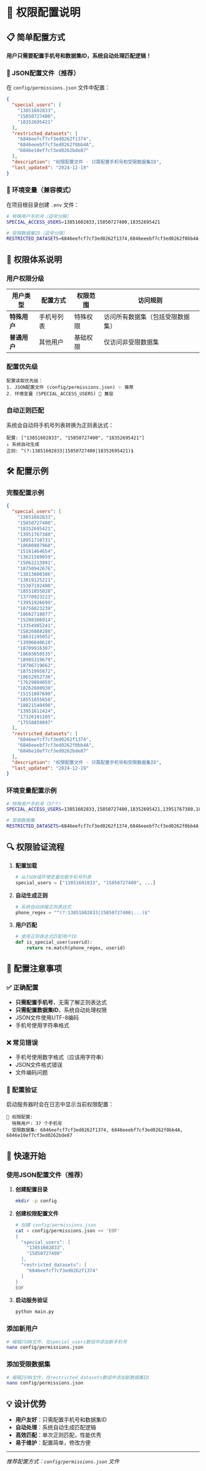 # 🔐 权限配置说明

## 📋 简单配置方式

**用户只需要配置手机号和数据集ID，系统自动处理匹配逻辑！**

### 🎯 JSON配置文件（推荐）

在 `config/permissions.json` 文件中配置：

```json
{
  "special_users": [
    "13851602833",
    "15850727400", 
    "18352695421"
  ],
  "restricted_datasets": [
    "6846eefcf7cf3ed0262f1374",
    "6846eeebf7cf3ed0262f0bb4A", 
    "6846e10ef7cf3ed0262bde87"
  ],
  "description": "权限配置文件 - 只需配置手机号和受限数据集ID",
  "last_updated": "2024-12-19"
}
```

### 🔧 环境变量（兼容模式）

在项目根目录创建 `.env` 文件：

```bash
# 特殊用户手机号（逗号分隔）
SPECIAL_ACCESS_USERS=13851602833,15850727400,18352695421

# 受限数据集ID（逗号分隔）
RESTRICTED_DATASETS=6846eefcf7cf3ed0262f1374,6846eeebf7cf3ed0262f0bb4A,6846e10ef7cf3ed0262bde87
```

## 🎯 权限体系说明

### 用户权限分级

| 用户类型 | 配置方式 | 权限范围 | 访问规则 |
|---------|---------|---------|----------|
| **特殊用户** | 手机号列表 | 特殊权限 | 访问所有数据集（包括受限数据集） |  
| **普通用户** | 其他用户 | 基础权限 | 仅访问非受限数据集 |

### 配置优先级

```
配置读取优先级：
1. JSON配置文件 (config/permissions.json) ✨ 推荐
2. 环境变量 (SPECIAL_ACCESS_USERS) 🔄 兼容
```

### 自动正则匹配

系统会自动将手机号列表转换为正则表达式：
```
配置: ["13851602833", "15850727400", "18352695421"]
↓ 系统自动生成
正则: ^(?:13851602833|15850727400|18352695421)$
```

## 🛠️ 配置示例

### 完整配置示例

```json
{
  "special_users": [
    "13851602833",
    "15850727400",
    "18352695421",
    "13951767380",
    "18951710731",
    "18600987960",
    "15161464654",
    "13621589059",
    "15062213991",
    "18750942676",
    "13813000386",
    "13819125221",
    "15387192400",
    "18551855028",
    "13770923223",
    "13951926699",
    "18758823239",
    "18662718877",
    "15208306914",
    "13354985241",
    "15826088288",
    "18631195052",
    "13996040610",
    "18709916307",
    "18603650535",
    "18905319679",
    "18706719662",
    "18751995872",
    "18652952736",
    "17629004059",
    "18262608930",
    "15151807690",
    "18551855658",
    "18021540490",
    "13951611424",
    "17326101105",
    "17558859897"
  ],
  "restricted_datasets": [
    "6846eefcf7cf3ed0262f1374",
    "6846eeebf7cf3ed0262f0bb4A", 
    "6846e10ef7cf3ed0262bde87"
  ],
  "description": "权限配置文件 - 只需配置手机号和受限数据集ID",
  "last_updated": "2024-12-19"
}
```

### 环境变量配置示例

```bash
# 特殊用户手机号（37个）
SPECIAL_ACCESS_USERS=13851602833,15850727400,18352695421,13951767380,18951710731,18600987960,15161464654,13621589059,15062213991,18750942676,13813000386,13819125221,15387192400,18551855028,13770923223,13951926699,18758823239,18662718877,15208306914,13354985241,15826088288,18631195052,13996040610,18709916307,18603650535,18905319679,18706719662,18751995872,18652952736,17629004059,18262608930,15151807690,18551855658,18021540490,13951611424,17326101105,17558859897

# 受限数据集
RESTRICTED_DATASETS=6846eefcf7cf3ed0262f1374,6846eeebf7cf3ed0262f0bb4A,6846e10ef7cf3ed0262bde87
```

## 🔍 权限验证流程

1. **配置加载**
   ```python
   # 从JSON或环境变量加载手机号列表
   special_users = ["13851602833", "15850727400", ...]
   ```

2. **自动生成正则**
   ```python
   # 系统自动拼接正则表达式
   phone_regex = "^(?:13851602833|15850727400|...)$"
   ```

3. **用户匹配**
   ```python
   # 使用正则表达式匹配用户ID
   def is_special_user(userid):
       return re.match(phone_regex, userid)
   ```

## 📝 配置注意事项

### ✅ 正确配置
- **只需配置手机号**，无需了解正则表达式
- **只需配置数据集ID**，系统自动处理权限
- JSON文件使用UTF-8编码
- 手机号使用字符串格式

### ❌ 常见错误
- 手机号使用数字格式（应该用字符串）
- JSON文件格式错误
- 文件编码问题

### 🔧 配置验证
启动服务器时会在日志中显示当前权限配置：
```
🔐 权限配置:
  特殊用户: 37 个手机号
  受限数据集: 6846eefcf7cf3ed0262f1374, 6846eeebf7cf3ed0262f0bb4A, 6846e10ef7cf3ed0262bde87
```

## 🚀 快速开始

### 使用JSON配置文件（推荐）

1. **创建配置目录**
   ```bash
   mkdir -p config
   ```

2. **创建权限配置文件**
   ```bash
   # 创建 config/permissions.json
   cat > config/permissions.json << 'EOF'
   {
     "special_users": [
       "13851602833",
       "15850727400"
     ],
     "restricted_datasets": [
       "6846eefcf7cf3ed0262f1374"
     ]
   }
   EOF
   ```

3. **启动服务验证**
   ```bash
   python main.py
   ```

### 添加新用户

```bash
# 编辑JSON文件，在special_users数组中添加新手机号
nano config/permissions.json
```

### 添加受限数据集

```bash
# 编辑JSON文件，在restricted_datasets数组中添加新数据集ID
nano config/permissions.json
```

## 💡 设计优势

- **用户友好**：只需配置手机号和数据集ID
- **自动处理**：系统自动生成匹配逻辑
- **高效匹配**：单次正则匹配，性能优秀
- **易于维护**：配置简单，修改方便

---
*推荐配置方式：`config/permissions.json` 文件* 